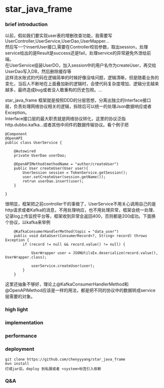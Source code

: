 # star_java_frame

### brief introduction
以前，假如我们要实现user表的增删改查功能，我需要写UserController,UserService,UserDao,UserMapper...   
然后写一个insertUser接口,需要在Controller校验参数，取出session，处理service给出的是Result是success还是fail，处理service的异常避免外泄给前端。  
在UserService组装UserDO，加入session中的用户名作为createUser，再交给UserDao写入DB，然后删除缓存等  
这样流水账式的代码在逻辑简单的时候好像没啥问题，逻辑清晰，但是随着业务的变化，当后人不断地在上面叠加新的逻辑时，会使代码复杂度增加、逻辑分支越来越多，最终造成bug或者没人敢重构的历史包袱。...  

star_java_frame 框架就是按照DDD的分层思想，分离出独立的Interface接口层，负责处理网络协议相关的逻辑，拆除后可以统一的处理Json数据响应或者Exception。  
Interface接口层的最大职责就是网络协议转化，这里的协议泛指http.dubbo.kafka...或者其他中间件的数据传输协议。看个例子把

```
@Component
@OpenAPI
public class UserService {
    
    @Autowired
    private UserDao userDao;
  
    @OpenAPIMethod(methodName = "author/createUser")
    public User createUser(User user){
        UserSession session = TokenService.getSession();
        user.setCreateUser(session.getName());
        retrun userDao.insert(user);
    }

}
```
很明显，框架把之前controller干的事做了，UserService不用关心调用自己的是http请求或者Kafka的消息，不用处理响应，也不用处理异常，框架会统一处理、记录log上传监控平台等，框架收到异常会返回400，否则都是200成功。下面换个协议，以kafka来举例
```
    @KafkaConsumerHandlerMethod(topic = "data_user")
	public void dataUser(ConsumerRecord<?, String> record) throws Exception {
		if (record != null && record.value() != null) {
			
			UserWrapper user = JSONUtilsEx.deserialize(record.value(), UserWrapper.class);
			
			userService.createUser(user);
		} 
	}
```
这里还抽象不够好，理论上@KafkaConsumerHandlerMethod和@OpenAPIMethod应该是一样的用法，都是把不同的协议中的数据转成service层需要的对象。


### high light


### implementation


### performance


### deployment
```
git clone https://github.com/chenyyyang/star_java_frame
mvn install 
打成jar后，deploy 到私服或者 <system>标签引入依赖
```


### Q&A

